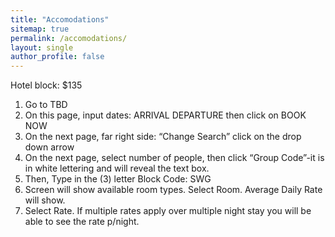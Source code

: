 ```yaml
---
title: "Accomodations"
sitemap: true
permalink: /accomodations/
layout: single
author_profile: false
---
```


Hotel block: $135
1. Go to TBD
2. On this page, input dates: ARRIVAL DEPARTURE then click on BOOK NOW
3. On the next page, far right side: “Change Search” click on the drop down arrow
4. On the next page, select number of people, then click “Group Code”-it is in white lettering and will reveal the text box.
5. Then, Type in the (3) letter Block Code: SWG
6. Screen will show available room types. Select Room. Average Daily Rate will show.
7. Select Rate. If multiple rates apply over multiple night stay you will be able to see the rate p/night.